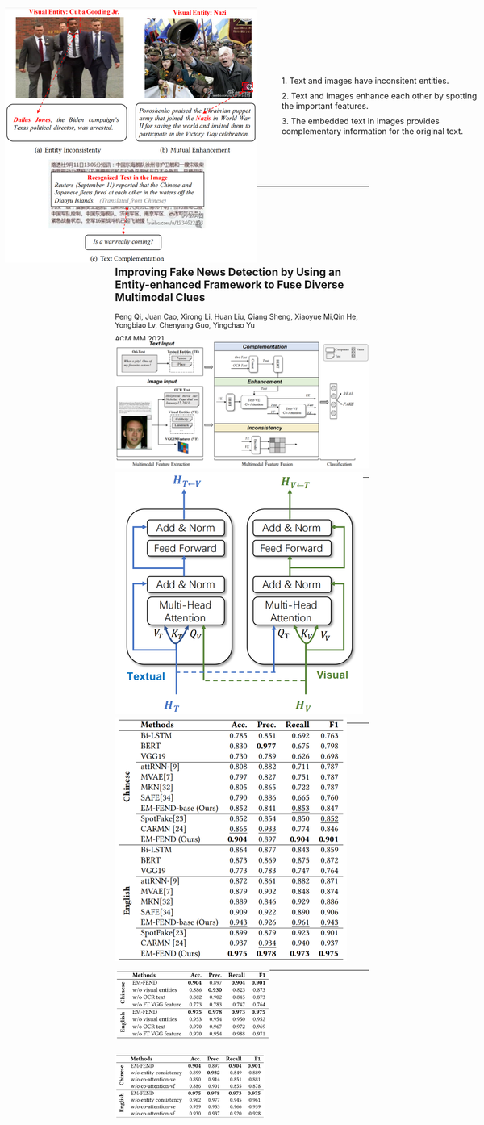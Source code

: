 ```yaml
---
theme: seriph
highlighter: shiki
lineNumbers: true
drawings:
    persist: false
    enabled: true
background: /cover.png
# cover
# fact
# intro
# quote
# section
# statement
---
```


# Rumor Detection

---
layout: intro
---

# EM-FEND
## Improving Fake News Detection by Using an Entity-enhanced Framework to Fuse Diverse Multimodal Clues

Peng Qi, Juan Cao, Xirong Li, Huan Liu, Qiang Sheng, Xiaoyue Mi,Qin He, Yongbiao Lv, Chenyang Guo, Yingchao Yu

ACM MM 2021

---

<main>
  <img src="/image-20211223162206776.png" alt="image-20211223162206776" style="zoom: 50%;" />
  <div class="text">
    <p>1. Text and images have inconsitent entities.</p>
    <p>2. Text and images enhance each other by spotting the important features.</p>
    <p>3. The embedded text in images provides complementary information for the original text.</p>
  </div>
</main>

<style>
  main{
    position: absolute;
    top: 2vh;
    left: 1vw;
    right: 1vw;
    display: flex;
    justify-content: space-between;
    
  }
  .text{
    padding-top: 100px;
    padding-left: 50px;
    font-size: 16px;
  }
  p{
    margin: 10px 0;
  }
</style>

---

![image-20211223162115955](/image-20211223162115955.png)

---

<img src="/image-20211223162042658.png" alt="image-20211223162042658" style="zoom:50%;" />

<style>
  img{
    margin: 0 auto;
    margin-top: -50px;
  }
</style>

---

<img src="/image-20211223161947062.png" alt="image-20211223161947062" style="zoom:50%;" />

<style>
  img{
    margin: 0 auto;
    margin-top: -50px;
  }
</style>

---

<div>
  <img src="/image-20211223161915703.png" alt="image-20211223161915703" style="zoom: 30%;" />
  <img class="a" src="/image-20211223161853056.png" alt="image-20211223161853056" style="zoom:29%;" />
</div>

<style>
  div{
    width: fit-content;
    margin: 0 auto;
  }
  .a{
    margin-top: 90px;
  }
</style>
